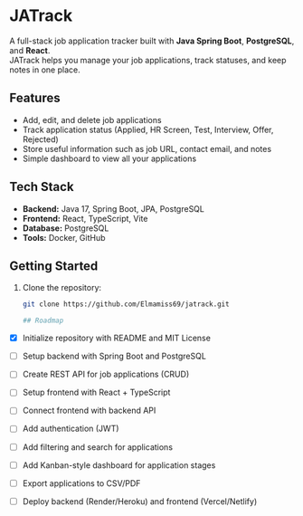 # JATrack

A full-stack job application tracker built with **Java Spring Boot**, **PostgreSQL**, and **React**.  
JATrack helps you manage your job applications, track statuses, and keep notes in one place.

## Features
- Add, edit, and delete job applications
- Track application status (Applied, HR Screen, Test, Interview, Offer, Rejected)
- Store useful information such as job URL, contact email, and notes
- Simple dashboard to view all your applications

## Tech Stack
- **Backend:** Java 17, Spring Boot, JPA, PostgreSQL
- **Frontend:** React, TypeScript, Vite
- **Database:** PostgreSQL
- **Tools:** Docker, GitHub

## Getting Started
1. Clone the repository:
   ```bash
   git clone https://github.com/Elmamiss69/jatrack.git

   ## Roadmap

- [x] Initialize repository with README and MIT License
- [ ] Setup backend with Spring Boot and PostgreSQL
- [ ] Create REST API for job applications (CRUD)
- [ ] Setup frontend with React + TypeScript
- [ ] Connect frontend with backend API
- [ ] Add authentication (JWT)
- [ ] Add filtering and search for applications
- [ ] Add Kanban-style dashboard for application stages
- [ ] Export applications to CSV/PDF
- [ ] Deploy backend (Render/Heroku) and frontend (Vercel/Netlify)


